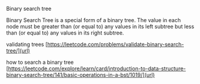 Binary search tree

Binary Search Tree is a special form of a binary tree. The value in each node must be greater than (or equal to) any values in its left subtree but less than (or equal to) any values in its right subtree.

validating trees
[https://leetcode.com/problems/validate-binary-search-tree/](url)

how to search a binary tree
[https://leetcode.com/explore/learn/card/introduction-to-data-structure-binary-search-tree/141/basic-operations-in-a-bst/1019/](url)

